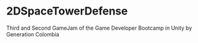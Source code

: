 # 2DSpaceTowerDefense
Third and Second GameJam of the Game Developer Bootcamp in Unity by Generation Colombia 
